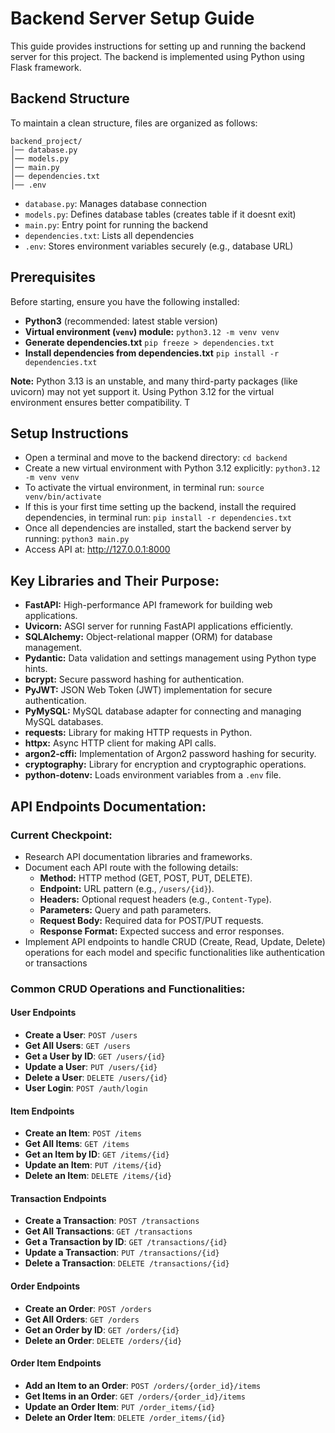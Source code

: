 # Backend Server Setup Guide
This guide provides instructions for setting up and running the backend server for this project. The backend is implemented using Python using Flask framework.

## Backend Structure
To maintain a clean structure, files are organized as follows:
```
backend_project/
│── database.py
│── models.py
│── main.py
│── dependencies.txt
│── .env
```
- `database.py`: Manages database connection
- `models.py`: Defines database tables (creates table if it doesnt exit)
- `main.py`: Entry point for running the backend
- `dependencies.txt`: Lists all dependencies
- `.env`: Stores environment variables securely (e.g., database URL)

## Prerequisites

Before starting, ensure you have the following installed:
- **Python3** (recommended: latest stable version)
- **Virtual environment (`venv`) module:** `python3.12 -m venv venv`
- **Generate dependencies.txt** `pip freeze > dependencies.txt`
- **Install dependencies from dependencies.txt** `pip install -r dependencies.txt`

**Note:** Python 3.13 is an unstable, and many third-party packages (like uvicorn) may not yet support it. Using Python 3.12 for the virtual environment ensures better compatibility. T

## Setup Instructions

- Open a terminal and move to the backend directory: `cd backend`
- Create a new virtual environment with Python 3.12 explicitly: `python3.12 -m venv venv`
- To activate the virtual environment, in terminal run: `source venv/bin/activate`
- If this is your first time setting up the backend, install the required dependencies, in terminal run: `pip install -r dependencies.txt`
- Once all dependencies are installed, start the backend server by running: `python3 main.py`
- Access API at: http://127.0.0.1:8000

## Key Libraries and Their Purpose:

- **FastAPI:** High-performance API framework for building web applications.
- **Uvicorn:** ASGI server for running FastAPI applications efficiently.
- **SQLAlchemy:** Object-relational mapper (ORM) for database management.
- **Pydantic:** Data validation and settings management using Python type hints.
- **bcrypt:** Secure password hashing for authentication.
- **PyJWT:** JSON Web Token (JWT) implementation for secure authentication.
- **PyMySQL:** MySQL database adapter for connecting and managing MySQL databases.
- **requests:** Library for making HTTP requests in Python.
- **httpx:** Async HTTP client for making API calls.
- **argon2-cffi:** Implementation of Argon2 password hashing for security.
- **cryptography:** Library for encryption and cryptographic operations.
- **python-dotenv:** Loads environment variables from a `.env` file.

## API Endpoints Documentation:  

### Current Checkpoint:  
- Research API documentation libraries and frameworks.  
- Document each API route with the following details:  
  - **Method:** HTTP method (GET, POST, PUT, DELETE).  
  - **Endpoint:** URL pattern (e.g., `/users/{id}`).  
  - **Headers:** Optional request headers (e.g., `Content-Type`).  
  - **Parameters:** Query and path parameters.  
  - **Request Body:** Required data for POST/PUT requests.  
  - **Response Format:** Expected success and error responses.  
- Implement API endpoints to handle CRUD (Create, Read, Update, Delete) operations for each model and specific functionalities like authentication or transactions


### Common CRUD Operations and Functionalities:

#### User Endpoints
- **Create a User**: `POST /users`
- **Get All Users**: `GET /users`
- **Get a User by ID**: `GET /users/{id}`
- **Update a User**: `PUT /users/{id}`
- **Delete a User**: `DELETE /users/{id}`
- **User Login**: `POST /auth/login`

#### Item Endpoints
- **Create an Item**: `POST /items`
- **Get All Items**: `GET /items`
- **Get an Item by ID**: `GET /items/{id}`
- **Update an Item**: `PUT /items/{id}`
- **Delete an Item**: `DELETE /items/{id}`

#### Transaction Endpoints
- **Create a Transaction**: `POST /transactions`
- **Get All Transactions**: `GET /transactions`
- **Get a Transaction by ID**: `GET /transactions/{id}`
- **Update a Transaction**: `PUT /transactions/{id}`
- **Delete a Transaction**: `DELETE /transactions/{id}`

#### Order Endpoints
- **Create an Order**: `POST /orders`
- **Get All Orders**: `GET /orders`
- **Get an Order by ID**: `GET /orders/{id}`
- **Delete an Order**: `DELETE /orders/{id}`

#### Order Item Endpoints
- **Add an Item to an Order**: `POST /orders/{order_id}/items`
- **Get Items in an Order**: `GET /orders/{order_id}/items`
- **Update an Order Item**: `PUT /order_items/{id}`
- **Delete an Order Item**: `DELETE /order_items/{id}`



